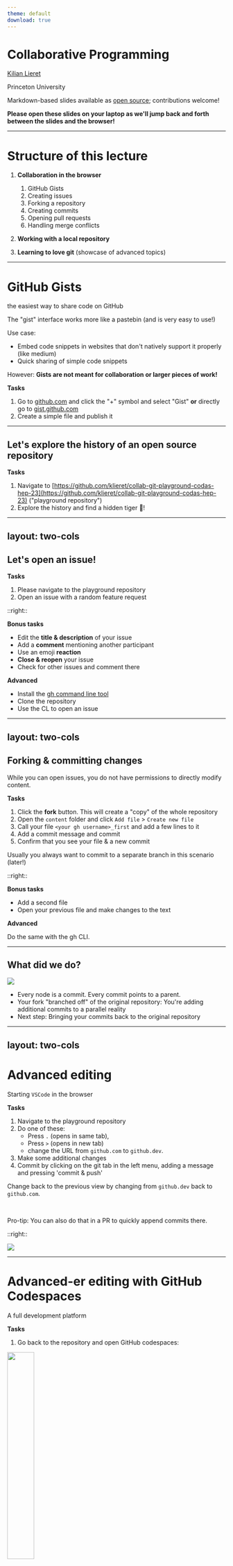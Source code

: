 ```yaml
---
theme: default
download: true
---
```


# **Collaborative Programming**

[Kilian Lieret](https://github.com/klieret)

Princeton University

Markdown-based slides available as [<mdi-github/> open source](https://github.com/klieret/collaborative-programming-github); contributions welcome!

**Please open these slides on your laptop as we'll jump back and forth between the slides and the browser!**

---

# Structure of this lecture

1. <mdi-github class="text-blue-400"/> **Collaboration in the browser**

   1. GitHub Gists
   2. Creating issues
   3. Forking a repository
   4. Creating commits
   5. Opening pull requests
   6. Handling merge conflicts

2. **Working with a local repository**

3. **Learning to love git** (showcase of advanced topics)

---

# GitHub Gists

the easiest way to share code on GitHub

The "gist" interface works more like a pastebin (and is very easy to use!)

Use case:

* Embed code snippets in websites that don't natively support it properly (like medium)
* Quick sharing of simple code snippets

However: **Gists are not meant for collaboration or larger pieces of work!**

**<mdi-checkbox-marked-circle-outline class="text-green-400"/> Tasks**

1. Go to [github.com](https://github.com) and click the "+" symbol and select "Gist" **or** directly go to [gist.github.com](https://gist.github.com)
2. Create a simple file and publish it


---

## Let's explore the history of an open source repository

**<mdi-checkbox-marked-circle-outline class="text-green-400"/> Tasks**

1. Navigate to [https://github.com/klieret/collab-git-playground-codas-hep-23](https://github.com/klieret/collab-git-playground-codas-hep-23) ("playground repository")
2. Explore the history and find a hidden tiger 🐅!

---
layout: two-cols
---

## Let's open an issue!

**<mdi-checkbox-marked-circle-outline class="text-green-400"/> Tasks**

1. Please navigate to the playground repository
2. Open an issue with a random feature request

::right::

**<mdi-checkbox-marked-circle-plus-outline class="text-orange-400"/> Bonus tasks**

* Edit the **title & description** of your issue
* Add a **comment** mentioning another participant
* Use an emoji **reaction**
* **Close & reopen** your issue
* Check for other issues and comment there

**<mdi-crown class="text-red-400"/> Advanced**

* Install the [gh command line tool](https://cli.github.com/)
* Clone the repository
* Use the CL to open an issue

---
layout: two-cols
---

## Forking & committing changes

While you can open issues, you do not have permissions to directly modify content.

**<mdi-checkbox-marked-circle-outline class="text-green-400"/> Tasks**

1. Click the **fork** button. This will create a "copy" of the whole repository
2. Open the `content` folder and click `Add file` > `Create new file`
3. Call your file `<your gh username>_first` and add a few lines to it
4. Add a commit message and commit
5. Confirm that you see your file & a new commit

<mdi-alert class="text-red-400"/> Usually you always want to commit to a separate branch in this scenario (later!)

::right::

**<mdi-checkbox-marked-circle-plus-outline class="text-orange-400"/> Bonus tasks**

* Add a second file
* Open your previous file and make changes to the text

**<mdi-crown class="text-red-400"/> Advanced**

Do the same with the gh CLI.

---

## What did we do?

<img src="/fork.drawio.svg"/>

* Every node is a commit. Every commit points to a parent.
* Your fork "branched off" of the original repository: You're adding additional commits to a parallel reality
* Next step: Bringing your commits back to the original repository

---
layout: two-cols
---

# Advanced editing

Starting `VSCode` in the browser

**<mdi-checkbox-marked-circle-outline class="text-green-400"/> Tasks**

1. Navigate to the playground repository
2. Do one of these:
   * Press `.` (opens in same tab),
   * Press `>` (opens in new tab)
   * change the URL from `github.com` to `github.dev`.
3. Make some additional changes
4. Commit by clicking on the git tab in the left menu, adding a message and pressing 'commit & push'

Change back to the previous view by changing from `github.dev` back to `github.com`.

&nbsp;

Pro-tip: You can also do that in a PR to quickly append commits there.

::right::

<img src="/github_vscode.png"/>

---

# Advanced-er editing with GitHub Codespaces

A full development platform

**<mdi-checkbox-marked-circle-outline class="text-green-400"/> Tasks**

1. Go back to the repository and open GitHub codespaces:

<img src="/codespaces.png" style="width: 35%; margin: auto;"/>

2. Type `echo 'hello world'` in the terminal
3. <mdi-checkbox-marked-circle-plus-outline class="text-orange-400"/> Install stuff: <code>sudo apt-get update && sudo apt-get install fortune && /usr/games/fortune</code>

---

# Creating a PR

How to bring our changes back to the original repository

**<mdi-checkbox-marked-circle-outline class="text-green-400"/> Tasks**

* If you create new commit on a fork, github will already offer you a button to open the PR. Click it!

<img src="/pr.png" style="margin: auto;"/>

**<mdi-checkbox-marked-circle-plus-outline class="text-orange-400"/> Bonus tasks**

* Mention one of your issues. If you write `Closes #<number of your issue>` and the PR is merged, the issue will automatically close.
* Check the differences that the PR will create
* Comment under one of the differences
* Mention another participant `@<name>`

---

# What did we do?

Someone just merged your pull request!

<img src="/fork_merged.drawio.svg"/>

---

## Branches

* If we want to start another PR, we do not need to fork again.
* This time however, we first create another **branch** in our fork.
* **Use cases**:
  * Working on several independent experimental features
  * Not all of your PRs might be merged!
* **Branches are cheap** and flexible, always use them!

<img src="/fork_merged_branches.drawio.svg" style="max-width: 60%"/>

---

## Forks vs Branches

* A *fork* copies the entire repository:
  * Similar to copying the entire local project folder (including your `.git` repository)
  * If the original repository is deleted, your fork persists
  * You *own* your fork and have every permission there
* A *branch* belongs to its repository and only tracks certain changes
* Branches are cheap and easy, forks are expensive
  * **If you have write permissions for a repository you do not usually need/want to fork it**
    * If you need to fork, fork once and then use branches

---
layout: two-cols
---

## Branches

1. Add another file `content/<your gh username>_second`
2. Select `Create a new branch for this commit and start a pull request`
3. Give your branch a reasonable name (whitespace discouraged)
4. Commit!
5. Create another PR to either:
   * Your neighbor's `main` branch
   * The original repository (`klieret/...`)
   * Your own `main` branch
6. <mdi-checkbox-marked-circle-plus-outline class="text-orange-400"/> If you want to do the bonus exercises, mark your PR as `draft`
7. If you receive a PR, merge it (unless it's a draft)

::right::

**<mdi-checkbox-marked-circle-plus-outline class="text-orange-400"/> Bonus task: Adding additional commits to a PR**

5. Go back to the default view of your repository and verify that you now have multiple branches
6. Select your new branch
7. Modify your just created file and create a new commit on the same branch
8. Check that your PR has been updated by this new commit
9. Remove `draft` status and ask repository owner to review + merge

**<mdi-checkbox-marked-circle-plus-outline class="text-orange-400"/> Bonus task: Go crazy!**

Commit to various branches, create PRs between your branches or to your neighbors branches.

---
layout: two-cols
---

## Merge conflicts

<img src="/merge_conflict.drawio.svg"/>

::right::

<img src="/merge_conflict.jpg" style="height: 60%; margin-left: 10%"/>

* [source](https://devrant.com/rants/2183113/indeed-a-great-merge-conflict-unfortunately-this-cant-be-resolved-in-an-ide-also)

---
layout: two-cols
---

## Merge conflicts

<mdi-alert class="text-red-400"/> <b>Please follow these instructions <i>precisely</i>!</b>

1. Go to your fork
2. Verify that you are on the `main` branch (yellow)
3. Change something in `content/<your gh username>_first` and commit to the branch (!) `merge-conflict`  (blue)
4. Open a pull request to your own `main` branch. Do not merge the PR yet!
5. Change to your `main` branch again

::right::

6. Change the same (!) line to something different and commit (to `main`)
7. Check back on your PR, it should warn you about a conflict
8. Resolve the conflict by determining how both changes should be reconciled
9. Commit the merge

<img src="/merge_conflict.drawio.svg" style="height: 30%"/>

**<mdi-checkbox-marked-circle-plus-outline class="text-orange-400"/> Bonus tasks:** Verify that if you change different lines with unchanged lines between them, git will do the merge automatically.

---

## Part 2: The command line

<img src="/cl.jpg" style="height: 80%">

---
layout: default
---

# Let's get you set up

Configure name, email and editor

If you run git for the first time,

```bash
git config --global user.name "John Doe"
git config --global user.email johndoe@example.com
# Choose your favorite editor, e.g., nano or vim
git config --global core.editor nano
# Requires git 2.28
git config --global init.defaultBranch main
```

If you haven't done already, generate ssh keys for authentication to github

```bash
ssh-keygen
# follow the instructions
cat ~/.ssh/id_rsa.pub
```

and add the key to github. Then clone your repository:

```bash
git clone git@github.com:<your username>/collaborative-programming-github.git
```

**Please raise your hand if you have any issues**!

---

## Your first commit

```bash
cd collaborative-programming-github
cd content
ls
# Get changes that were done on the remote, just in case
git pull
# show status of git repository
git status
# Create new file
touch <your gh handle>-third.txt
# Status is dirty now
git status
# Commit file
git commit <your gh handle>-third.txt -a -m "My third file"
# Clean again
git status
# View past commits (quit with q)
git log
# Push to the remote
git push
```

**<mdi-checkbox-marked-circle-plus-outline class="text-orange-400"/> Bonus tasks:**

* Create a few more commits (changing the file)
* Commit without the `-m` option and enter your commit message manually

---

## Changing multiple files in one commit

```bash
# change all three of your files
git status
# multiple files should now show "unstaged changes"
git add <your gh handle>-first.txt <your gh handle>-second.txt
git status
# two files "staged"
# Commit. Careful: Do not use the -a option
git commit -m "Committing changes to two files"
git status
# one file still showing unstaged changes
git add <your gh handle>-third.txt
git commit -m "Commit to one file"
# Bring changes to github again
git push
```

Hints:

* If you want to add everything to the stage: `git add .` or use the `-a` option for git commit
* If you want to remove a file from the staging area: `git reset <file>`
* If you want to unstage all files: `git reset`

---

## Branches

```bash
git branch my-new-branch
git status
# still on branch 'main'
git switch my-new-branch  # or: git checkout my-new-branch
git status

# Now use your previous knowledge to create some more commits

git status
# Make sure that everything is committed
git log
# Verify that you have added a view commits


git switch main
# Verify that the changes from the other branch are not present
git log
# Also our commits aren't present
```

---

## Merging

Bring the commits from `my-new-branch` back to `main`

**<mdi-crown class="text-red-400"/> Advanced**: Add more commits to main before merging to set yourself up for a merge conflict


```bash
# On branch main
git merge my-new-branch
# Should work directly unless you're doing the advanced exercise
```

**<mdi-crown class="text-red-400"/> Advanced**: Manually modify the files to resolve the conflict, then `git commit -a`.

---

## What we didn't tell you about today

... but what you should really know about

* `git show`: Show details about a commit
* `git diff`: Show differences
* `git stash`: Temporarily put changes aside
* `.gitignore` files: Avoid tracking irrelevant files
* `git revert`: Revert changes
* `git checkout`: Jump through history (or between branches)
* ...

Take a look at a cheat sheet [like this one](https://about.gitlab.com/images/press/git-cheat-sheet.pdf) and make sure you understand all commands listed.

---

# Part III: Learning to love git

<img src="/github-heatmap.png"/>

[source](https://mukilane.dev/blog/2017/12/25/100daysofcode.html)

* If you are developing software, you almost certainly will use git, no matter where.
* Learning to master git is perhaps THE most transferable skill you can hone.
* Git would not be so dominant if you could not learn to love it.

---

## Your git config

* All repository specific settings live in `<your repo>/.git/config`. Take a look!
* You can set global settings in `~/.git/config`. Take a look!

> **Rule of thumb:**
> If you are unsure about the metadata of your repository or about commands that modify it,
> take a look at your `.git/config`.

Defining aliases

```bash
# Type `git c` instead of `git commit`
git config --global alias.c commit
git config --global alias.ca commit -a
# ...
# Use `g` instead of git
alias g="git"
# You need to put this definition in your bashrc (or other zshrc etc.) to make it last
```

Alternatively you can also directly write into your config file.

---

## Practice, practice, practice

and then some more

[This page](https://dev.to/pradumnasaraf/want-to-learn-about-git-and-github-in-a-more-fun-way-4o5f) has very nice suggestions for different levels, all of them using **gamification** but increasing in realism.

<img src="/learngitbranching.png" style="max-height:  60%"/>

---

## Graphical tools

can give you more intuition

Go [here](https://git-scm.com/downloads/guis) for a curated list of them.

<img src="/gitg.png" style="max-height: 50%;">

[source](https://en.wikipedia.org/wiki/File:GNOME_gitg.png)

---

## Best practices

> **Licensing**
> Don't forget to add a license to your repository or nobody can use it!
> See for example the [GitHub docs](https://docs.github.com/en/repositories/managing-your-repositorys-settings-and-features/customizing-your-repository/licensing-a-repository) for more information.

&nbsp;


&nbsp;

> **GitHub actions**
> You can automatically run unit tests or other automated tasks every time you commit (or perform other actions on GitHub).
> Take a look at [GitHub actions](https://github.com/features/actions).
> For simple checks with almost no setup, also take a look at [pre-commit](https://pre-commit.com/) and its [GitHub integration](https://pre-commit.ci/).

---

## Thanks!

You can also practice by improving these very slides! Go to https://github.com/klieret/collaborative-programming-github. Issues, forks and PRs are very welcome! You only need to speak markdown to help.
